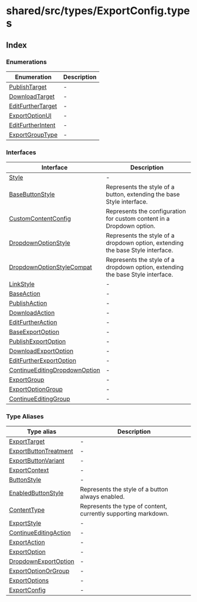 # shared/src/types/ExportConfig.types

## Index

### Enumerations

| Enumeration | Description |
| ------ | ------ |
| [PublishTarget](enumerations/publish-target/index.md) | - |
| [DownloadTarget](enumerations/download-target/index.md) | - |
| [EditFurtherTarget](enumerations/edit-further-target/index.md) | - |
| [ExportOptionUI](enumerations/export-option-ui/index.md) | - |
| [EditFurtherIntent](enumerations/edit-further-intent/index.md) | - |
| [ExportGroupType](enumerations/export-group-type/index.md) | - |

### Interfaces

| Interface | Description |
| ------ | ------ |
| [Style](interfaces/style/index.md) | - |
| [BaseButtonStyle](interfaces/base-button-style/index.md) | Represents the style of a button, extending the base Style interface. |
| [CustomContentConfig](interfaces/custom-content-config/index.md) | Represents the configuration for custom content in a Dropdown option. |
| [DropdownOptionStyle](interfaces/dropdown-option-style/index.md) | Represents the style of a dropdown option, extending the base Style interface. |
| [DropdownOptionStyleCompat](interfaces/dropdown-option-style-compat/index.md) | Represents the style of a dropdown option, extending the base Style interface. |
| [LinkStyle](interfaces/link-style/index.md) | - |
| [BaseAction](interfaces/base-action/index.md) | - |
| [PublishAction](interfaces/publish-action/index.md) | - |
| [DownloadAction](interfaces/download-action/index.md) | - |
| [EditFurtherAction](interfaces/edit-further-action/index.md) | - |
| [BaseExportOption](interfaces/base-export-option/index.md) | - |
| [PublishExportOption](interfaces/publish-export-option/index.md) | - |
| [DownloadExportOption](interfaces/download-export-option/index.md) | - |
| [EditFurtherExportOption](interfaces/edit-further-export-option/index.md) | - |
| [ContinueEditingDropdownOption](interfaces/continue-editing-dropdown-option/index.md) | - |
| [ExportGroup](interfaces/export-group/index.md) | - |
| [ExportOptionGroup](interfaces/export-option-group/index.md) | - |
| [ContinueEditingGroup](interfaces/continue-editing-group/index.md) | - |

### Type Aliases

| Type alias | Description |
| ------ | ------ |
| [ExportTarget](type-aliases/export-target/index.md) | - |
| [ExportButtonTreatment](type-aliases/export-button-treatment/index.md) | - |
| [ExportButtonVariant](type-aliases/export-button-variant/index.md) | - |
| [ExportContext](type-aliases/export-context/index.md) | - |
| [ButtonStyle](type-aliases/Buttonstyle.md) | - |
| [EnabledButtonStyle](type-aliases/EnabledButtonstyle.md) | Represents the style of a button always enabled. |
| [ContentType](type-aliases/content-type/index.md) | Represents the type of content, currently supporting markdown. |
| [ExportStyle](type-aliases/Exportstyle.md) | - |
| [ContinueEditingAction](type-aliases/continue-editing-action/index.md) | - |
| [ExportAction](type-aliases/export-action/index.md) | - |
| [ExportOption](type-aliases/export-option/index.md) | - |
| [DropdownExportOption](type-aliases/dropdown-export-option/index.md) | - |
| [ExportOptionOrGroup](type-aliases/export-option-or-group/index.md) | - |
| [ExportOptions](type-aliases/export-options/index.md) | - |
| [ExportConfig](type-aliases/export-config/index.md) | - |

